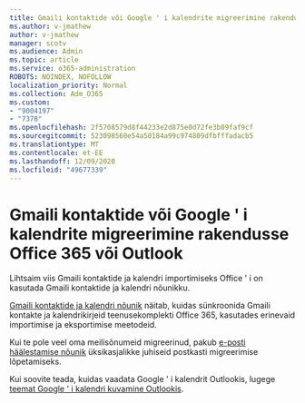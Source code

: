 ```yaml
---
title: Gmaili kontaktide või Google ' i kalendrite migreerimine rakendusse Office 365 või Outlook
ms.author: v-jmathew
author: v-jmathew
manager: scotv
ms.audience: Admin
ms.topic: article
ms.service: o365-administration
ROBOTS: NOINDEX, NOFOLLOW
localization_priority: Normal
ms.collection: Adm_O365
ms.custom:
- "9004197"
- "7378"
ms.openlocfilehash: 2f5708579d8f44233e2d875e0d72fe3b09faf9cf
ms.sourcegitcommit: 523098560e54a50184a99c974809dfbfffadacb5
ms.translationtype: MT
ms.contentlocale: et-EE
ms.lasthandoff: 12/09/2020
ms.locfileid: "49677339"
---
```

# <a name="migrate-gmail-contacts-or-google-calendars-to-office-365-or-outlook"></a>Gmaili kontaktide või Google ' i kalendrite migreerimine rakendusse Office 365 või Outlook

Lihtsaim viis Gmaili kontaktide ja kalendri importimiseks Office ' i on kasutada Gmaili kontaktide ja kalendri nõunikku.

[Gmaili kontaktide ja kalendri nõunik](https://go.microsoft.com/fwlink/?linkid=2134386) näitab, kuidas sünkroonida Gmaili kontakte ja kalendrikirjeid teenusekomplekti Office 365, kasutades erinevaid importimise ja eksportimise meetodeid.

Kui te pole veel oma meilisõnumeid migreerinud, pakub [e-posti häälestamise nõunik](https://go.microsoft.com/fwlink/?linkid=2133951) üksikasjalikke juhiseid postkasti migreerimise lõpetamiseks.

Kui soovite teada, kuidas vaadata Google ' i kalendrit Outlookis, lugege [teemat Google ' i kalendri kuvamine Outlookis](https://go.microsoft.com/fwlink/?linkid=2083939).
